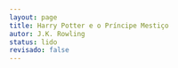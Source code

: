 ```yaml
---
layout: page
title: Harry Potter e o Príncipe Mestiço
autor: J.K. Rowling
status: lido
revisado: false
---
```


